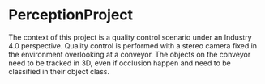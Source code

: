 # PerceptionProject
The context of this project is a quality control scenario under an Industry 4.0 perspective. Quality control is performed with a stereo camera fixed in the environment overlooking at a conveyor. The objects on the conveyor need to be tracked in 3D, even if occlusion happen and need to be classified in their object class. 
